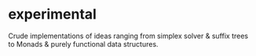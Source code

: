 # experimental
Crude implementations of ideas ranging from simplex solver & suffix trees to Monads & purely functional data structures.
